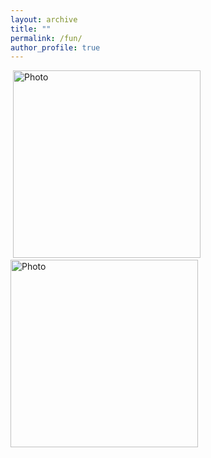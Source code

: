 ```yaml
---
layout: archive
title: ""
permalink: /fun/
author_profile: true
---
```



<p align="left">
  <img src="https://yaojieliu.github.io/images/Fun1.jpg?raw=true" alt="Photo" style="width: 300px;"/>
  <img src="https://yaojieliu.github.io/images/Fun2.jpg?raw=true" alt="Photo" style="width: 300px;"/> 
</p>


